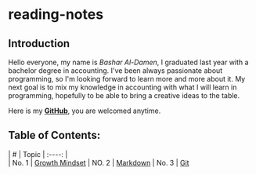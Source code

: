 # reading-notes
 
## Introduction ## 
Hello everyone,
my name is _Bashar Al-Damen_, I graduated last year with a bachelor degree in accounting.
I've been always passionate about programming, so I'm looking forward to learn more and more about it.
My next goal is to mix my knowledge in accounting with what I will learn in programming, hopefully to be able to bring a creative ideas to the table.

Here is my **[GitHub](https://github.com/BasharDamen)**, you are welcomed anytime.
##

## Table of Contents: ##

|        #          | Topic
|      :----:       |                   
| No. 1             | [Growth Mindset](https://bashardamen.github.io/reading-notes/lab01) 
| NO. 2             | [Markdown](https://bashardamen.github.io/reading-notes/read02)
| No. 3             | [Git](https://bashardamen.github.io/reading-notes/read002)